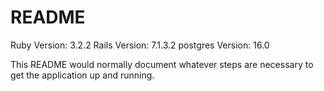 # README

Ruby Version: 3.2.2
Rails Version: 7.1.3.2
postgres Version: 16.0

This README would normally document whatever steps are necessary to get the
application up and running.


